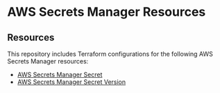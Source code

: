 # AWS Secrets Manager Resources

## Resources

This repository includes Terraform configurations for the following AWS Secrets Manager resources:

- [AWS Secrets Manager Secret](./secret)
- [AWS Secrets Manager Secret Version](./secret_version)
